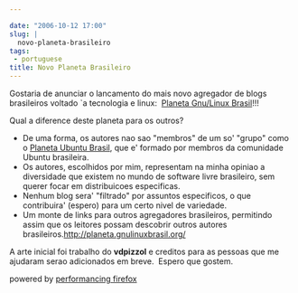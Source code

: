 ```yaml
---

date: "2006-10-12 17:00"
slug: |
  novo-planeta-brasileiro
tags:
 - portuguese
title: Novo Planeta Brasileiro
---
```


Gostaria de anunciar o lancamento do mais novo agregador de blogs
brasileiros voltado \`a tecnologia e linux:  [Planeta Gnu/Linux
Brasil](http://planeta.gnulinuxbrasil.org/)!!!

Qual a diference deste planeta para os outros?

-   De uma forma, os autores nao sao "membros" de um so' "grupo" como o
    [Planeta Ubuntu Brasil](http://planeta.ubuntubrasil.org/), que e'
    formado por membros da comunidade Ubuntu brasileira.
-   Os autores, escolhidos por mim, representam na minha opiniao a
    diversidade que existem no mundo de software livre brasileiro, sem
    querer focar em distribuicoes especificas.
-   Nenhum blog sera' "filtrado" por assuntos especificos, o que
    contribuira' (espero) para um certo nivel de variedade.
-   Um monte de links para outros agregadores brasileiros, permitindo
    assim que os leitores possam descobrir outros autores
    brasileiros.<http://planeta.gnulinuxbrasil.org/>

A arte inicial foi trabalho do **vdpizzol** e creditos para as pessoas
que me ajudaram serao adicionados em breve.  Espero que gostem.

powered by [performancing firefox](http://performancing.com/firefox)
